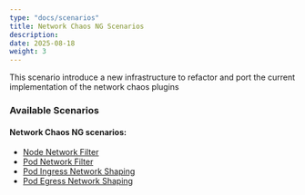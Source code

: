 ```yaml
---
type: "docs/scenarios"
title: Network Chaos NG Scenarios
description: 
date: 2025-08-18
weight: 3
---
```


This scenario introduce a new infrastructure to refactor and port the current implementation of the network chaos plugins

### Available Scenarios
#### Network Chaos NG scenarios:
- [Node Network Filter](/docs/scenarios/network-chaos-ng-scenarios/node-network-filter/_index.md)
- [Pod Network Filter](/docs/scenarios/network-chaos-ng-scenarios/pod-network-filter/_index.md)
- [Pod Ingress Network Shaping](/docs/scenarios/network-chaos-ng-scenarios/pod-ingress-shaping/_index.md)
- [Pod Egress Network Shaping](/docs/scenarios/network-chaos-ng-scenarios/pod-egress-shaping/_index.md)